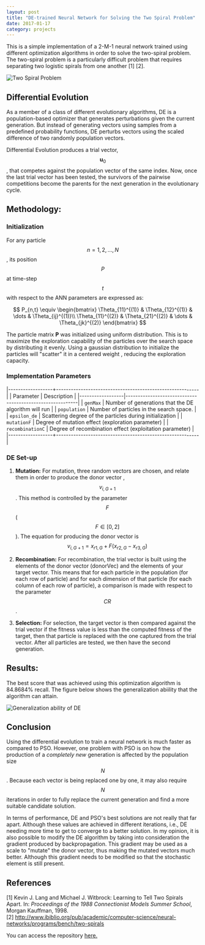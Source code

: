 ```yaml
---
layout: post
title: "DE-trained Neural Network for Solving the Two Spiral Problem"
date: 2017-01-17
category: projects
---
```


This is a simple implementation of a 2-M-1 neural network trained using different optimization algorithms in order to solve the two-spiral problem. The two-spiral problem is a particularly difficult problem that requires separating two logistic spirals from one another [1] [2]. 

![Two Spiral Problem](http://i.imgur.com/AB14SHCl.png)  

## Differential Evolution  

As a member of a class of different evolutionary algorithms, DE is a population-based optimizer that generates 
perturbations given the current generation. But instead of generating vectors using samples from a predefined 
probability functions, DE perturbs vectors using the scaled difference of two randomly population vectors.

Differential Evolution produces a trial vector, $$\mathbf{u}_{0}$$, that competes against the population 
vector of the same index. Now, once the last trial vector has been tested, the survivors of the pairwise 
competitions become the parents for the next generation in the evolutionary cycle. 


## Methodology:

### Initialization
For any particle $$n = 1,2, \dots , N$$, its position $$P$$ at time-step $$t$$ with respect to the ANN parameters are expressed as:

$$
P_{n,t} \equiv \begin{bmatrix}
\Theta_{11}^{(1)} & \Theta_{12}^{(1)} & \dots & \Theta_{ij}^{(1)}\\ 
\Theta_{11}^{(2)} & \Theta_{21}^{(2)} & \dots & \Theta_{jk}^{(2)}
\end{bmatrix}
$$

The particle matrix __P__ was initialized using uniform distribution. This is to maximize the exploration capability of the particles 
over the search space by distributing it evenly. Using a gaussian distribution to initialize the particles will "scatter" it in a centered weight
, reducing the exploration capacity.

### Implementation Parameters  

|------------------+----------------------------------------------------------|
| Parameter        | Description                                              |
|------------------|----------------------------------------------------------|
| `genMax`         | Number of generations that the DE algorithm will run     |
| `population`     | Number of particles in the search space.                 |
| `epsilon_de`     | Scattering degree of the particles during initialization |
| `mutationF`      | Degree of mutation effect (exploration parameter)        |
| `recombinationC` | Degree of recombination effect (exploitation parameter)  |
|------------------+----------------------------------------------------------|

### DE Set-up  
1. __Mutation:__ For mutation, three random vectors are chosen, and relate them in order to produce the donor vector 
,$$v_{i,G+1}$$. This method is controlled by the parameter $$F$$ ($$F \in [0,2]$$). The equation for producing the 
donor vector is $$v_{i,G+1} = x_{r1,G} + F (x_{r2,G} - x_{r3,G})$$

2. __Recombination:__ For recombination, the trial vector is built using the elements of the donor vector (donorVec) 
and the elements of your target vector. This means that for each particle in the population (for each row of
particle) and for each dimension of that particle (for each column of each row of particle), a comparison is made with respect to the 
parameter $$CR$$.

3. __Selection:__ For selection, the target vector is then compared against the trial vector if the fitness value is less 
than the computed fitness of the target, then that particle is replaced  with the one captured from the trial vector. 
After all particles are tested, we then have the second generation.


## Results:
The best score that was achieved using this optimization algorithm is 84.8684% recall. The figure below shows the generalization abiility 
that the algorithm can attain. 

![Generalization ability of DE](http://i.imgur.com/oEHj0Dhl.png)


## Conclusion
Using the differential evolution to train a neural network is much faster as compared to PSO. However, one problem with PSO is on how the production 
of a _completely new_ generation is affected by the population size $$N$$. Because each vector is being replaced one by one, it may also 
require $$N$$ iterations in order to fully replace the current generation and find a more suitable candidate solution. 

In terms of performance, DE and PSO's best solutions are not really that far apart. Although these values are achieved in different 
iterations, i.e., DE needing more time to get to converge to a better solution. In my opinion, it is also possible to modify the 
DE algorithm by taking into consideration the gradient produced by backpropagation. This gradient may be used as a scale to "mutate" 
the donor vector, thus making the mutated vectors much better. Although this gradient needs to be modified so that the stochastic element is still present.


## References 
[1] Kevin J. Lang and Michael J. Witbrock: Learning to Tell Two Spirals Apart. In: *Proceedings of the 1988 Connectionist Models Summer School*, Morgan Kauffman, 1998.  
[2] http://www.ibiblio.org/pub/academic/computer-science/neural-networks/programs/bench/two-spirals   
 
You can access the repository [here.](https://github.com/ljvmiranda921/two-spiral-neural-net)
